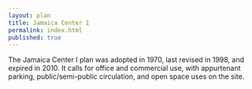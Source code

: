 ```yaml
---
layout: plan
title: Jamaica Center I
permalink: index.html
published: true
---
```


The Jamaica Center I plan was adopted in 1970, last revised in 1998, and expired in 2010. It calls for office and commercial use, with appurtenant parking, public/semi-public circulation, and open space uses on the site.